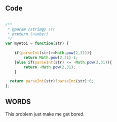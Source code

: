 ## Code 

```javascript

/**
 * @param {string} str
 * @return {number}
 */
var myAtoi = function(str) {
    
    if(parseInt(str)>=Math.pow(2,31)){
        return Math.pow(2,31)-1;
    }else if(parseInt(str) <= -Math.pow(2,31)){
        return -Math.pow(2,31);
    }
    
  return parseInt(str)?parseInt(str):0;  
};

```

## WORDS

This problem just make me get bored.